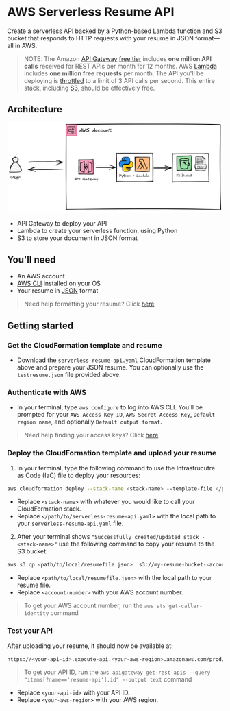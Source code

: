 # AWS Serverless Resume API
Create a serverless API backed by a Python-based Lambda function and S3 bucket that responds to HTTP requests with your resume in JSON format—all in AWS. 
> NOTE: The Amazon [API Gateway](https://aws.amazon.com/api-gateway/pricing/) [free tier](https://aws.amazon.com/free/?all-free-tier.sort-by=item.additionalFields.SortRank&all-free-tier.sort-order=asc&awsf.Free%20Tier%20Types=*all&awsf.Free%20Tier%20Categories=*all) includes **one million API calls** received for REST APIs per month for 12 months. AWS [Lambda](https://aws.amazon.com/lambda/pricing/) includes **one million free requests** per month. The API you'll be deploying is [throttled](https://docs.aws.amazon.com/apigateway/latest/developerguide/api-gateway-request-throttling.html) to a limit of 3 API calls per second. This entire stack, including [S3](https://aws.amazon.com/s3/pricing/), should be effectively free. 

## Architecture

![Diagram](aws-serverless-resume-API-diagram.png)

* API Gateway to deploy your API
* Lambda to create your serverless function, using Python
* S3 to store your document in JSON format 

## You'll need
* An AWS account
* [AWS CLI](https://aws.amazon.com/cli/) installed on your OS
* Your resume in [JSON](https://en.wikipedia.org/wiki/JSON) format

> Need help formatting your resume? Click [here](https://jsonresume.org/getting-started/)

## Getting started
### Get the CloudFormation template and resume
* Download the `serverless-resume-api.yaml` CloudFormation template above and prepare your JSON resume. You can optionally use the `testresume.json` file provided above.

### Authenticate with AWS
* In your terminal, type `aws configure` to log into AWS CLI. You'll be prompted for your `AWS Access Key ID`, `AWS Secret Access Key`, `Default region name`, and optionally `Default output format`. 

> Need help finding your access keys? Click [here](https://docs.aws.amazon.com/powershell/latest/userguide/pstools-appendix-sign-up.html)

### Deploy the CloudFormation template and upload your resume
1. In your terminal, type the following command to use the Infrastrucutre as Code (IaC) file to deploy your resources:
  ```sh
  aws cloudformation deploy --stack-name <stack-name> --template-file </path/to/serverless-resume-api.yaml> --capabilities CAPABILITY_NAMED_IAM   
  ```
  * Replace `<stack-name>` with whatever you would like to call your CloudFormation stack.
  * Replace `</path/to/serverless-resume-api.yaml>` with the local path to your `serverless-resume-api.yaml` file. 
2. After your terminal shows `"Successfully created/updated stack - <stack-name>"` use the following command to copy your resume to the S3 bucket:
  ```sh
  aws s3 cp <path/to/local/resumefile.json>  s3://my-resume-bucket-<account-number>    
  ```
  * Replace `<path/to/local/resumefile.json>` with the local path to your resume file.
  * Replace `<account-number>` with your AWS account number.

> To get your AWS account number, run the `aws sts get-caller-identity` command

### Test your API

After uploading your resume, it should now be available at:
```sh
https://<your-api-id>.execute-api.<your-aws-region>.amazonaws.com/prod/getresume    
```
> To get your API ID, run the `aws apigateway get-rest-apis --query "items[?name=='resume-api'].id" --output text` command

* Replace `<your-api-id>` with your API ID.
* Replace `<your-aws-region>` with your AWS region.
